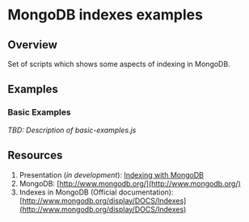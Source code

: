 MongoDB indexes examples
========================

## Overview
Set of scripts which shows some aspects of indexing in MongoDB.

## Examples

### Basic Examples
_TBD: Description of basic-examples.js_

## Resources
1. Presentation (_in development_): [Indexing with MongoDB](https://docs.google.com/open?id=0B3yjF5899w1LMDA0ZFd2Yko5OU0)
2. MongoDB: [http://www.mongodb.org/](http://www.mongodb.org/)
3. Indexes in MongoDB (Official documentation): [http://www.mongodb.org/display/DOCS/Indexes](http://www.mongodb.org/display/DOCS/Indexes)